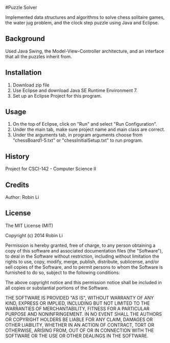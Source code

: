 #Puzzle Solver

Implemented data structures and algorithms to solve chess solitaire games, the water jug problem, 
and the clock step puzzle using Java and Eclipse. 

## Background

Used Java Swing, the Model-View-Controller architecture, and an interface that all the puzzles inherit from. 

## Installation

1. Download zip file
2. Use Eclipse and download Java SE Runtime Environment 7.
3. Set up an Eclipse Project for this program.

## Usage

1. On the top of Eclipse, click on "Run" and select "Run Configuration". 
2. Under the main tab, make sure project name and main class are correct.
3. Under the arguments tab, in program arguments choose from "chessBoard1-5.txt" or "chessInitialSetup.txt"
to run program.

## History

Project for CSCI-142 - Computer Science II

## Credits

Author: Robin Li

## License

The MIT License (MIT)

Copyright (c) 2014 Robin Li

Permission is hereby granted, free of charge, to any person obtaining a copy
of this software and associated documentation files (the "Software"), to deal
in the Software without restriction, including without limitation the rights
to use, copy, modify, merge, publish, distribute, sublicense, and/or sell
copies of the Software, and to permit persons to whom the Software is
furnished to do so, subject to the following conditions:

The above copyright notice and this permission notice shall be included in all
copies or substantial portions of the Software.

THE SOFTWARE IS PROVIDED "AS IS", WITHOUT WARRANTY OF ANY KIND, EXPRESS OR
IMPLIED, INCLUDING BUT NOT LIMITED TO THE WARRANTIES OF MERCHANTABILITY,
FITNESS FOR A PARTICULAR PURPOSE AND NONINFRINGEMENT. IN NO EVENT SHALL THE
AUTHORS OR COPYRIGHT HOLDERS BE LIABLE FOR ANY CLAIM, DAMAGES OR OTHER
LIABILITY, WHETHER IN AN ACTION OF CONTRACT, TORT OR OTHERWISE, ARISING FROM,
OUT OF OR IN CONNECTION WITH THE SOFTWARE OR THE USE OR OTHER DEALINGS IN THE
SOFTWARE.